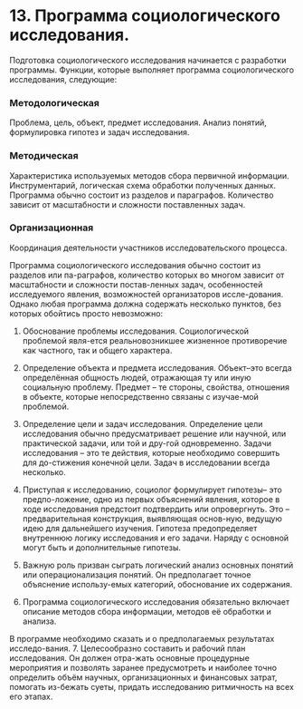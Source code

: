 # 13. Программа социологического исследования.

Подготовка социологического исследования начинается с разработки программы.
Функции, которые выполняет программа социологического исследования, следующие:

### Методологическая

Проблема, цель, объект, предмет исследования. Анализ понятий, формулировка гипотез и задач исследования.

### Методическая

Характеристика используемых методов сбора первичной информации. Инструментарий, логическая схема обработки полученных данных. Программа обычно состоит из разделов и параграфов. Количество зависит от масштабности и сложности поставленных задач.

### Организационная

Координация деятельности участников исследовательского процесса.

Программа социологического исследования обычно состоит из разделов или па-раграфов, количество которых во многом зависит от масштабности и сложности постав-ленных задач, особенностей исследуемого явления, возможностей организаторов иссле-дования. Однако любая программа должна содержать несколько пунктов, без которых обойтись просто невозможно:

1.  Обоснование проблемы исследования. Социологической проблемой явля-ется реальновозникшее жизненное противоречие как частного, так и общего характера.

2.  Определение объекта и предмета исследования. Объект–это всегда определённая общность людей, отражающая ту или иную социальную проблему. Предмет – те стороны, свойства, отношения в объекте, которые непосредственно связаны с изучае-мой проблемой.
3.  Определение цели и задач исследования. Определение цели исследования обычно предусматривает решение или научной, или практической задачи, или той и дру-гой одновременно.
Задачи исследования – это те действия, которые необходимо совершить для до-стижения конечной цели. Задач в исследовании всегда несколько.

4.  Приступая к исследованию, социолог формулирует гипотезы– это предпо-ложение, одно из первых объяснений явления, которое в ходе исследования предстоит подтвердить или опровергнуть. Это –предварительная конструкция, выявляющая основ-ную, ведущую идею для дальнейшего
изучения. Гипотеза предопределяет внутреннюю логику исследования и его задачи.
Наряду с  основной  могут быть и дополнительные  гипотезы.

5.  Важную роль призван сыграть логический анализ основных понятий или операционализация понятий. Он предполагает точное объяснение использу-емых категорий, обоснование их содержания.
6.  Программа социологического исследования обязательно включает описание методов сбора информации, методов её обработки и анализа.

В программе необходимо сказать и о предполагаемых результатах исследо-вания.
7.  Целесообразно составить и рабочий план исследования. Он должен отра-жать основные процедурные мероприятия и позволять заранее предусмотреть и наиболее точно определить объём научных, организационных и финансовых затрат, помогать из-бежать суеты, придать исследованию ритмичность на всех его этапах.
